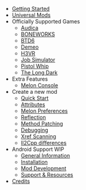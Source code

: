 - [Getting Started](gettingstarted.md)
- [Universal Mods](games/universal.md)
- <span class=rootfolder>Officially Supported Games</span>
    - [Audica](games/audica.md)
    - [BONEWORKS](games/boneworks.md)
    - [BTD6](games/btd6.md)
    - [Demeo](games/demeo.md)
    - [H3VR](games/h3vr.md)
    - [Job Simulator](games/jobsimulator.md)
    - [Pistol Whip](games/pistolwhip.md)
    - [The Long Dark](games/tld.md)
- <span class=rootfolder>Extra Features</span>
    - [Melon Console](ExtraFeatures/MelonConsole.md)
- <span class=rootfolder>Create a new mod</span>
    - [Quick Start](modders/quickstart.md)
    - [Attributes](modders/attributes.md)
    - [Melon Preferences](modders/preferences.md)
    - [Reflection](modders/reflection.md)
    - [Method Patching](modders/patching.md)
    - [Debugging](modders/debugging.md)
    - [Xref Scanning](modders/xrefscanning.md)
    - [Il2Cpp differences](modders/il2cppdifferences.md)
- <span class=rootfolder>Android Support WIP</span>
    - [General Information](android/general.md)
    - [Installation](android/installation.md)
    - [Mod Development](android/mod_development.md)
    - [Support & Resources](android/support.md)
- [Credits](credits.md)
